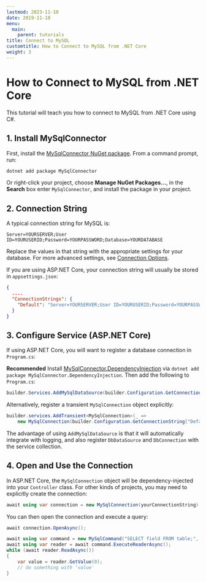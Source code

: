 ```yaml
---
lastmod: 2023-11-10
date: 2019-11-18
menu:
  main:
    parent: tutorials
title: Connect to MySQL
customtitle: How to Connect to MySQL from .NET Core
weight: 3
---
```


# How to Connect to MySQL from .NET Core

This tutorial will teach you how to connect to MySQL from .NET Core using C#.

## 1. Install MySqlConnector

First, install the [MySqlConnector NuGet package](https://www.nuget.org/packages/MySqlConnector/). From
a command prompt, run:

```txt
dotnet add package MySqlConnector
```

Or right-click your project, choose **Manage NuGet Packages...**, in the **Search** box enter
`MySqlConnector`, and install the package in your project.

## 2. Connection String

A typical connection string for MySQL is:

```
Server=YOURSERVER;User ID=YOURUSERID;Password=YOURPASSWORD;Database=YOURDATABASE
```

Replace the values in that string with the appropriate settings for your database. For more advanced
settings, see [Connection Options](/connection-options/).

If you are using ASP.NET Core, your connection string will usually be stored in `appsettings.json`:

```json
{
  ....
  "ConnectionStrings": {
    "Default": "Server=YOURSERVER;User ID=YOURUSERID;Password=YOURPASSWORD;Database=YOURDATABASE"
  }
}
```

## 3. Configure Service (ASP.NET Core)

If using ASP.NET Core, you will want to register a database connection in `Program.cs`:

**Recommended** Install [MySqlConnector.DependencyInjection](https://www.nuget.org/packages/MySqlConnector.DependencyInjection/) via `dotnet add package MySqlConnector.DependencyInjection`. Then add the following to `Program.cs`:

```csharp
builder.Services.AddMySqlDataSource(builder.Configuration.GetConnectionString("Default")!);
```

Alternatively, register a transient `MySqlConnection` object explicitly:

```csharp
builder.services.AddTransient<MySqlConnection>(_ =>
    new MySqlConnection(builder.Configuration.GetConnectionString["Default"]));
```

The advantage of using `AddMySqlDataSource` is that it will automatically integrate with logging, and also register `DbDataSource` and `DbConnection` with the service collection.

## 4. Open and Use the Connection

In ASP.NET Core, the `MySqlConnection` object will be dependency-injected into your `Controller` class. For
other kinds of projects, you may need to explicitly create the connection:

```csharp
await using var connection = new MySqlConnection(yourConnectionString);
```

You can then open the connection and execute a query:

```csharp
await connection.OpenAsync();

await using var command = new MySqlCommand("SELECT field FROM table;", connection);
await using var reader = await command.ExecuteReaderAsync();
while (await reader.ReadAsync())
{
    var value = reader.GetValue(0);
    // do something with 'value'
}
```
